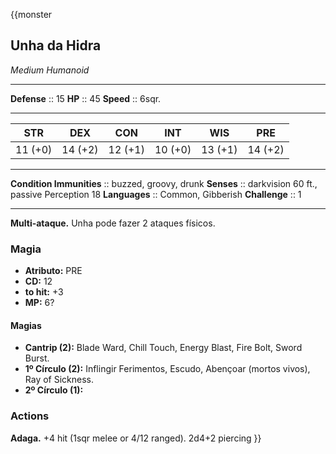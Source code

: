 {{monster
## Unha da Hidra
*Medium Humanoid*
___
**Defense**     :: 15
**HP**          :: 45
**Speed**       :: 6sqr.
___
|   STR   |   DEX   |   CON   |   INT   |   WIS   |   PRE   |
|:-------:|:-------:|:-------:|:-------:|:-------:|:-------:|
| 11 (+0) | 14 (+2) | 12 (+1) | 10 (+0) | 13 (+1) | 14 (+2) |
___
**Condition Immunities** :: buzzed, groovy, drunk
**Senses**               :: darkvision 60 ft., passive Perception 18
**Languages**            :: Common, Gibberish
**Challenge**            :: 1
___

**Multi-ataque.** Unha pode fazer 2 ataques físicos.
### Magia
- **Atributo:** PRE
- **CD:** 12
- **to hit:** +3
- **MP:** 6?

#### Magias
- **Cantrip (2):** Blade Ward, Chill Touch, Energy Blast, Fire Bolt, Sword Burst.
- **1º Círculo (2):** Inflingir Ferimentos, Escudo, Abençoar (mortos vivos), Ray of Sickness.
- **2º Círculo (1):**

### Actions
**Adaga.** +4 hit (1sqr melee or 4/12 ranged). 2d4+2 piercing
}}

